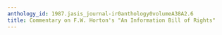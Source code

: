 ```yaml
---
anthology_id: 1987.jasis_journal-ir0anthology0volumeA38A2.6
title: Commentary on F.W. Horton's "An Information Bill of Rights"
---
```

